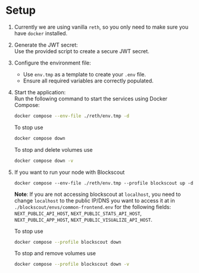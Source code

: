 # Setup

1. Currently we are using vanilla `reth`, so you only need to make sure you have `docker` installed.

2. Generate the JWT secret:  
   Use the provided script to create a secure JWT secret.

3. Configure the environment file:  
   - Use `env.tmp` as a template to create your `.env` file.  
   - Ensure all required variables are correctly populated.

4. Start the application:  
   Run the following command to start the services using Docker Compose:  
   ```bash
   docker compose --env-file ./reth/env.tmp -d
   ```
   To stop use
   ```bash
   docker compose down
   ```
   To stop and delete volumes use
   ```bash
   docker compose down -v
   ```

5. If you want to run your node with Blockscout
   ```
   docker compose --env-file ./reth/env.tmp --profile blockscout up -d
   ```
   **Note**:
   If you are not accessing blockscout at `localhost`, you need to change `localhost` to the public IP/DNS you want to access it at in `./blockscout/envs/common-frontend.env` for the following fields: `NEXT_PUBLIC_API_HOST`, `NEXT_PUBLIC_STATS_API_HOST`, `NEXT_PUBLIC_APP_HOST`, `NEXT_PUBLIC_VISUALIZE_API_HOST`.
   
   To stop use
   ```bash
   docker compose --profile blockscout down
   ```
   To stop and remove volumes use
   ```bash
   docker compose --profile blockscout down -v
   ```
